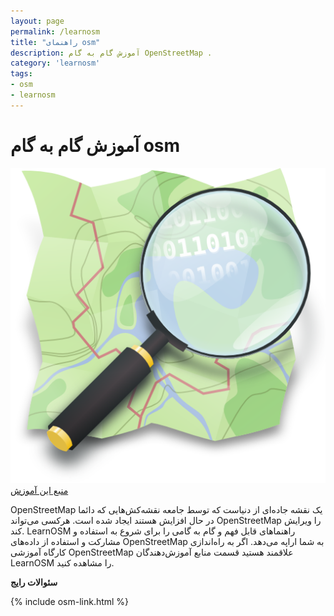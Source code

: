 ```yaml
---
layout: page
permalink: /learnosm
title: "راهنمای osm"
description: آموزش گام به گام OpenStreetMap .
category: 'learnosm'
tags:
- osm
- learnosm
---
```


# آموزش گام به گام osm
![osm](/assets/img/osm.png)
<a href="https://github.com/hotosm/learnosm/wiki/English-Learning-Guides/">منبع این آموزش</a>

  OpenStreetMap یک نقشه جاده‌ای از دنیاست که توسط جامعه نقشه‌کش‌هایی که دائما در حال افزایش هستند ایجاد شده است.
 هرکسی می‌تواند OpenStreetMap را ویرایش کند.  LearnOSM راهنماهای قابل فهم و گام به گامی را برای شروع به استفاده و مشارکت و استفاده از داده‌های OpenStreetMap به شما اراپه می‌دهد. اگر به راه‌اندازی کارگاه آموزشی OpenStreetMap علاقمند هستید قسمت منابع آموزش‌دهندگان LearnOSM را مشاهده کنید.



<p class="text-center" ><strong> سئوالات رایج </strong></p>


{% include osm-link.html %}
